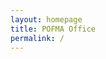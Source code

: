 ```yaml
---
layout: homepage
title: POFMA Office
permalink: /
---
```

<!-- Type your notification here - the notification bar will not appear if this is empty. For other changes, refer to _data/homepage.yml to edit the homepage -->
